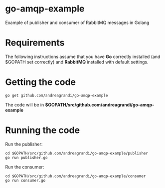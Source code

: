 # go-amqp-example

Example of publisher and consumer of RabbitMQ messages in Golang

# Requirements

The following instructions assume that you have **Go** correctly installed (and $GOPATH set correctly) and **RabbitMQ** installed with default settings.

# Getting the code

```
go get github.com/andreagrandi/go-amqp-example
```

The code will be in **$GOPATH/src/github.com/andreagrandi/go-amqp-example**

# Running the code

Run the publisher:

```
cd $GOPATH/src/github.com/andreagrandi/go-amqp-example/publisher
go run publisher.go
```

Run the consumer:

```
cd $GOPATH/src/github.com/andreagrandi/go-amqp-example/consumer
go run consumer.go
```
